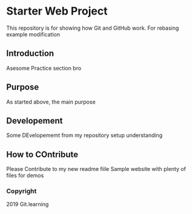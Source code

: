 # Starter Web Project
This repository is for showing how Git and GitHub work.
For rebasing example modification
## Introduction
Asesome Practice section bro
## Purpose
As started above, the main purpose
## Developement
Some DEvelopememt  from my repository setup understanding 
## How to COntribute 

Please Contribute to my new readme fiile
Sample website with plenty of files for demos
### Copyright
2019 Git.learning